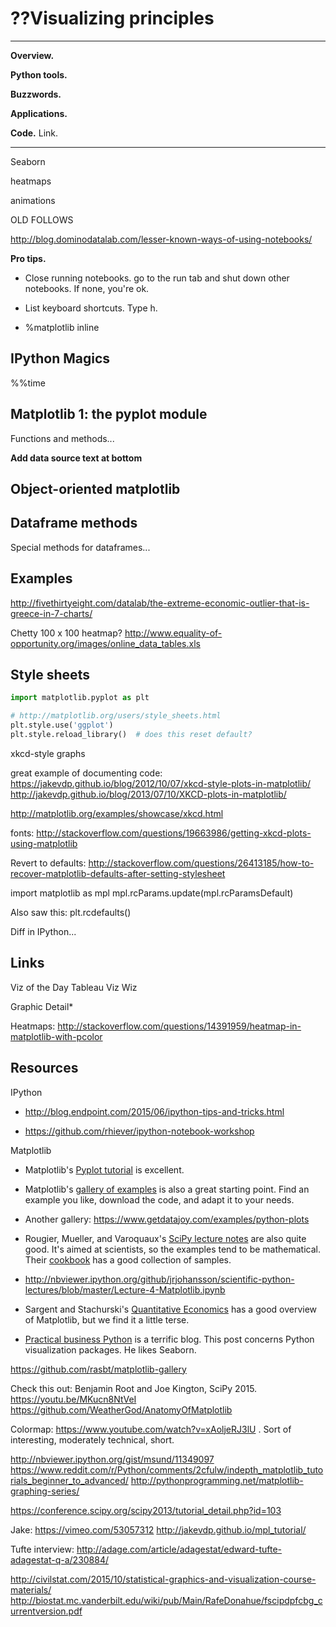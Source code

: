 # ??Visualizing principles


---
**Overview.**

**Python tools.**

**Buzzwords.**

**Applications.**

**Code.** Link.

---


Seaborn

heatmaps

animations


OLD FOLLOWS


http://blog.dominodatalab.com/lesser-known-ways-of-using-notebooks/


**Pro tips.**

* Close running notebooks.  go to the run tab and shut down other notebooks.  If none, you're ok.

* List keyboard shortcuts.  Type h.

* %matplotlib inline


## IPython Magics

%%time

##  Matplotlib 1:  the pyplot module

Functions and methods...


**Add data source text at bottom**


## Object-oriented matplotlib




## Dataframe methods


Special methods for dataframes...



## Examples

http://fivethirtyeight.com/datalab/the-extreme-economic-outlier-that-is-greece-in-7-charts/

Chetty 100 x 100 heatmap?
http://www.equality-of-opportunity.org/images/online_data_tables.xls

## Style sheets

```python
import matplotlib.pyplot as plt

# http://matplotlib.org/users/style_sheets.html
plt.style.use('ggplot')
plt.style.reload_library()  # does this reset default?
```


xkcd-style graphs

great example of documenting code:  https://jakevdp.github.io/blog/2012/10/07/xkcd-style-plots-in-matplotlib/
http://jakevdp.github.io/blog/2013/07/10/XKCD-plots-in-matplotlib/

http://matplotlib.org/examples/showcase/xkcd.html

fonts:  http://stackoverflow.com/questions/19663986/getting-xkcd-plots-using-matplotlib

Revert to defaults:  http://stackoverflow.com/questions/26413185/how-to-recover-matplotlib-defaults-after-setting-stylesheet

import matplotlib as mpl
mpl.rcParams.update(mpl.rcParamsDefault)

Also saw this:   plt.rcdefaults()

Diff in IPython...


## Links

Viz of the Day
Tableau
Viz Wiz

Graphic Detail*


Heatmaps:  http://stackoverflow.com/questions/14391959/heatmap-in-matplotlib-with-pcolor


## Resources

IPython

* http://blog.endpoint.com/2015/06/ipython-tips-and-tricks.html

* https://github.com/rhiever/ipython-notebook-workshop

Matplotlib

* Matplotlib's [Pyplot tutorial](http://matplotlib.org/users/pyplot_tutorial.html) is excellent.

* Matplotlib's [gallery of examples](http://matplotlib.org/gallery.html) is also a great starting point.  Find an example you like, download the code, and adapt it to your needs.

* Another gallery:  https://www.getdatajoy.com/examples/python-plots

* Rougier, Mueller, and Varoquaux's [SciPy lecture notes](https://scipy-lectures.github.io/intro/matplotlib/matplotlib.html) are also quite good.  It's aimed at scientists, so the examples tend to be mathematical.  Their [cookbook](http://wiki.scipy.org/Cookbook/Matplotlib) has a good collection of samples.

* http://nbviewer.ipython.org/github/jrjohansson/scientific-python-lectures/blob/master/Lecture-4-Matplotlib.ipynb

* Sargent and Stachurski's [Quantitative Economics](http://quant-econ.net/) has a good overview of Matplotlib, but we find it a little terse.

* [Practical business Python](http://pbpython.com/visualization-tools-1.html) is a terrific blog.  This post concerns Python visualization packages.  He likes Seaborn.

https://github.com/rasbt/matplotlib-gallery

Check this out:  Benjamin Root and Joe Kington, SciPy 2015.
https://youtu.be/MKucn8NtVeI
https://github.com/WeatherGod/AnatomyOfMatplotlib

Colormap:  https://www.youtube.com/watch?v=xAoljeRJ3lU .  Sort of interesting, moderately technical, short.

http://nbviewer.ipython.org/gist/msund/11349097
https://www.reddit.com/r/Python/comments/2cfulw/indepth_matplotlib_tutorials_beginner_to_advanced/
http://pythonprogramming.net/matplotlib-graphing-series/


https://conference.scipy.org/scipy2013/tutorial_detail.php?id=103

Jake:  https://vimeo.com/53057312
http://jakevdp.github.io/mpl_tutorial/

Tufte interview:  http://adage.com/article/adagestat/edward-tufte-adagestat-q-a/230884/


http://civilstat.com/2015/10/statistical-graphics-and-visualization-course-materials/
http://biostat.mc.vanderbilt.edu/wiki/pub/Main/RafeDonahue/fscipdpfcbg_currentversion.pdf